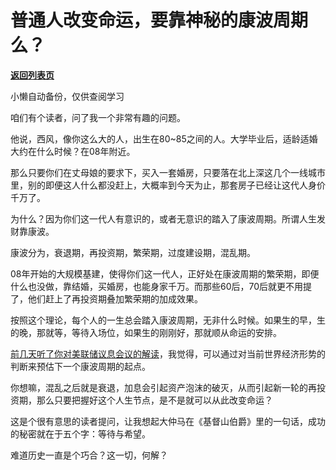 # 普通人改变命运，要靠神秘的康波周期么？

[**返回列表页**](/gzh/记忆承载)

小懒自动备份，仅供查阅学习

咱们有个读者，问了我一个非常有趣的问题。

  

他说，西风，像你这么大的人，出生在80~85之间的人。大学毕业后，适龄适婚大约在什么时候？在08年附近。  

  

那么只要你们在丈母娘的要求下，买入一套婚房，只要落在北上深这几个一线城市里，别的即便这人什么都没赶上，大概率到今天为止，那套房子已经让这代人身价千万了。  

  

为什么？因为你们这一代人有意识的，或者无意识的踏入了康波周期。所谓人生发财靠康波。  

  

康波分为，衰退期，再投资期，繁荣期，过度建设期，混乱期。  

  

08年开始的大规模基建，使得你们这一代人，正好处在康波周期的繁荣期，即便什么也没做，靠结婚，买婚房，也能身家千万。而那些60后，70后就更不用提了，他们赶上了再投资期叠加繁荣期的加成效果。

  

按照这个理论，每个人的一生总会踏入康波周期，无非什么时候。如果生的早，生的晚，那就等，等待入场位，如果生的刚刚好，那就顺从命运的安排。

  

[前几天听了你对美联储议息会议的解读](http://mp.weixin.qq.com/s?__biz=MzU0MjYwNDU2Mw==&mid=2247503641&idx=1&sn=ff56f8c476db5512d0cc87456f5606ab&chksm=fb1aa365cc6d2a737154e2f03168756e2951436e4f9951ec8b20fb975d7b732d3d520637a508&scene=21#wechat_redirect)，我觉得，可以通过对当前世界经济形势的判断来预估下一个康波周期的起点。  

  

你想嘛，混乱之后就是衰退，加息会引起资产泡沫的破灭，从而引起新一轮的再投资期，那么只要把握好这个人生节点，是不是就可以从此改变命运？  

  

这是个很有意思的读者提问，让我想起大仲马在《基督山伯爵》里的一句话，成功的秘密就在于五个字：等待与希望。

  

难道历史一直是个巧合？这一切，何解？

